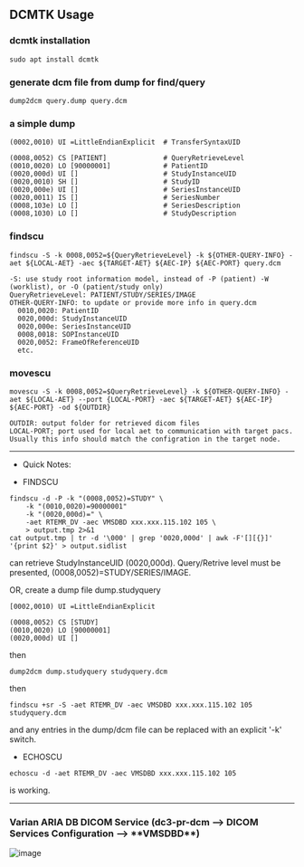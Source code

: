 <h2>DCMTK Usage</h2>

### dcmtk installation

```
sudo apt install dcmtk
```

### generate dcm file from dump for find/query

```
dump2dcm query.dump query.dcm
```

### a simple dump

```
(0002,0010) UI =LittleEndianExplicit  # TransferSyntaxUID

(0008,0052) CS [PATIENT]              # QueryRetrieveLevel
(0010,0020) LO [90000001]             # PatientID
(0020,000d) UI []                     # StudyInstanceUID
(0020,0010) SH []                     # StudyID
(0020,000e) UI []                     # SeriesInstanceUID
(0020,0011) IS []                     # SeriesNumber
(0008,103e) LO []                     # SeriesDescription
(0008,1030) LO []                     # StudyDescription
```

### findscu

```
findscu -S -k 0008,0052=${QueryRetrieveLevel} -k ${OTHER-QUERY-INFO} -aet ${LOCAL-AET} -aec ${TARGET-AET} ${AEC-IP} ${AEC-PORT} query.dcm

-S: use study root information model, instead of -P (patient) -W (worklist), or -O (patient/study only)
QueryRetrieveLevel: PATIENT/STUDY/SERIES/IMAGE
OTHER-QUERY-INFO: to update or provide more info in query.dcm
  0010,0020: PatientID
  0020,000d: StudyInstanceUID
  0020,000e: SeriesInstanceUID
  0008,0018: SOPInstanceUID
  0020,0052: FrameOfReferenceUID
  etc.
```

### movescu
```
movescu -S -k 0008,0052=$QueryRetrieveLevel} -k ${OTHER-QUERY-INFO} -aet ${LOCAL-AET} --port {LOCAL-PORT} -aec ${TARGET-AET} ${AEC-IP} ${AEC-PORT} -od ${OUTDIR}

OUTDIR: output folder for retrieved dicom files
LOCAL-PORT; port used for local aet to communication with target pacs. Usually this info should match the configration in the target node.
```

------------------------------------------------

* Quick Notes:

* FINDSCU

```
findscu -d -P -k "(0008,0052)=STUDY" \
	-k "(0010,0020)=90000001" 
	-k "(0020,000d)=" \
	-aet RTEMR_DV -aec VMSDBD xxx.xxx.115.102 105 \
	> output.tmp 2>&1
cat output.tmp | tr -d '\000' | grep '0020,000d' | awk -F'[][{}]' '{print $2}' > output.sidlist
```

can retrieve StudyInstanceUID (0020,000d). Query/Retrive level must be presented, (0008,0052)=STUDY/SERIES/IMAGE.

OR, create a dump file dump.studyquery
```
[0002,0010) UI =LittleEndianExplicit

(0008,0052) CS [STUDY]
(0010,0020) LO [90000001]
(0020,000d) UI []
```

then

```
dump2dcm dump.studyquery studyquery.dcm
```

then

```
findscu +sr -S -aet RTEMR_DV -aec VMSDBD xxx.xxx.115.102 105 studyquery.dcm
```

and any entries in the dump/dcm file can be replaced with an explicit '-k' switch.


* ECHOSCU

```
echoscu -d -aet RTEMR_DV -aec VMSDBD xxx.xxx.115.102 105
```

is working.

---------------------------

<h3>Varian ARIA DB DICOM Service (dc3-pr-dcm --> DICOM Services Configuration --> **VMSDBD**)</h3>

  ![image](https://github.com/lixinzhan/RT-EMR/assets/6154401/78a1fa6f-520f-4ada-8b94-20526df41590)


